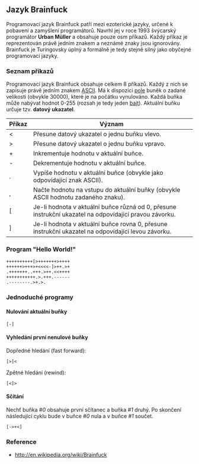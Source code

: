 ## Jazyk Brainfuck

Programovací jazyk Brainfuck patří mezi ezoterické jazyky, určené k pobavení a zamyšlení programátorů. Navrhl jej v roce 1993 švýcarský programátor **Urban Müller** a obsahuje pouze osm příkazů. Každý příkaz je reprezentován právě jedním znakem a neznámé znaky jsou ignorovány. Brainfuck je Turingovsky úplný a formálně je tedy stejně silný jako obyčejné programovací jazyky.

### Seznam příkazů

Programovací jazyk Brainfuck obsahuje celkem 8 příkazů. Každý z nich se zapisuje právě jedním znakem [ASCII](wiki/ascii). Má k dispozici [pole](wiki/datova-struktura-pole) buněk o zadané velikosti (obvykle 30000), které je na počátku vynulováno. Každá buňka může nabývat hodnot 0-255 (rozsah je tedy jeden [bajt](wiki/bit)). Aktuální buňku určuje tzv. **datový ukazatel**.

| Příkaz | Význam
|---|---
| < | Přesune datový ukazatel o jednu buňku vlevo.
| > | Přesune datový ukazatel o jednu buňku vpravo.
| + | Inkrementuje hodnotu v aktuální buňce.
| - | Dekrementuje hodnotu v aktuální buňce.
| . | Vypíše hodnotu v aktuální buňce (obvykle jako odpovídající znak ASCII).
| , | Načte hodnotu na vstupu do aktuální buňky (obvykle ASCII hodnotu zadaného znaku).
| &#91; | Je-li hodnota v aktuální buňce různá od 0, přesune instrukční ukazatel na odpovídající pravou závorku.
| &#93; | Je-li hodnota v aktuální buňce rovna 0, přesune instrukční ukazatel na odpovídající levou závorku.

### Program "Hello World!"

```bf
++++++++++[>+++++++>++++
++++++>+++>+<<<<-]>++.>+
.+++++++..+++.>++.<<++++
+++++++++++.>.+++.------
.--------.>+.>.
```

### Jednoduché programy

#### Nulování aktuální buňky

```bf
[-]
```

#### Vyhledání první nenulové buňky

Dopředné hledání (fast forward):

```bf
[>]<
```

Zpětné hledání (rewind):

```bf
[<]>
```

#### Sčítání

Nechť buňka *#0* obsahuje první sčítanec a buňka *#1* druhý. Po skončení následující cyklu bude v buňce *#0* nula a v buňce *#1* součet.

```bf
[->+<]
```

### Reference

- http://en.wikipedia.org/wiki/Brainfuck
